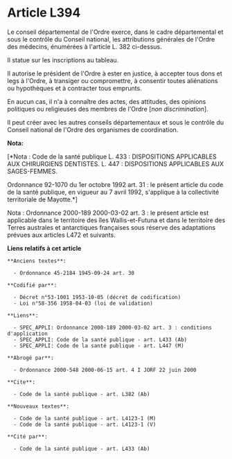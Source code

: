 # Article L394

Le conseil départemental de l'Ordre exerce, dans le cadre départemental et sous le contrôle du Conseil national, les
attributions générales de l'Ordre des médecins, énumérées à l'article L. 382 ci-dessus.

Il statue sur les inscriptions au tableau.

Il autorise le président de l'Ordre à ester en justice, à accepter tous dons et legs à l'Ordre, à transiger ou compromettre,
à consentir toutes aliénations ou hypothèques et à contracter tous emprunts.

En aucun cas, il n'a à connaître des actes, des attitudes, des opinions politiques ou religieuses des membres de l'Ordre
[*non discrimination*].

Il peut créer avec les autres conseils départementaux et sous le contrôle du Conseil national de l'Ordre des organismes de
coordination.

**Nota:**

[*Nota : Code de la santé publique L. 433 : DISPOSITIONS APPLICABLES AUX CHIRURGIENS DENTISTES. L. 447 : DISPOSITIONS
APPLICABLES AUX SAGES-FEMMES.

Ordonnance 92-1070 du 1er octobre 1992 art. 31 : le présent article du code de la santé publique, en vigueur au 7 avril 1992,
s'applique à la collectivité territoriale de Mayotte.*]

Nota : Ordonnance 2000-189 2000-03-02 art. 3 : le présent article est applicable dans le territoire des îles Wallis-et-Futuna
et dans le territoire des Terres australes et antarctiques françaises sous réserve des adaptations prévues aux articles L472
et suivants.

**Liens relatifs à cet article**

	**Anciens textes**:

	  - Ordonnance 45-2184 1945-09-24 art. 30

	**Codifié par**:

	  - Décret n°53-1001 1953-10-05 (décret de codification)
	  - Loi n°58-356 1958-04-03 (loi de validation)

	**Liens**:

	  - SPEC_APPLI: Ordonnance 2000-189 2000-03-02 art. 3 : conditions d'application
	  - SPEC_APPLI: Code de la santé publique - art. L433 (Ab)
	  - SPEC_APPLI: Code de la santé publique - art. L447 (M)

	**Abrogé par**:

	  - Ordonnance 2000-548 2000-06-15 art. 4 I JORF 22 juin 2000

	**Cite**:

	  - Code de la santé publique - art. L382 (Ab)

	**Nouveaux textes**:

	  - Code de la santé publique - art. L4123-1 (M)
	  - Code de la santé publique - art. L4123-1 (V)

	**Cité par**:

	  - Code de la santé publique - art. L433 (Ab)
